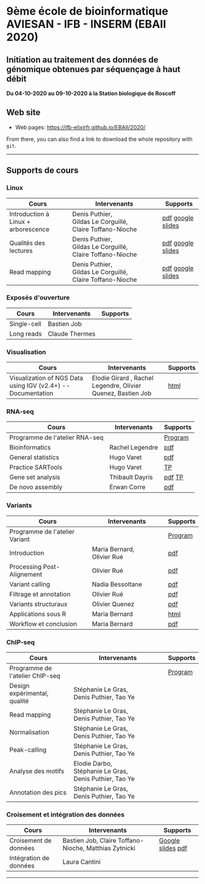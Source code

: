 
# 9ème école de bioinformatique AVIESAN - IFB - INSERM (EBAII 2020)

## Initiation au traitement des données de génomique obtenues par séquençage à haut débit

**Du 04-10-2020 au 09-10-2020 à la Station biologique de Roscoff**


## Web site

- Web pages: <https://ifb-elixirfr.github.io/EBAII/2020/>

From there, you can also find a link to download the whole repository with `git`.

****

## Supports de cours

### Linux

| Cours | Intervenants | Supports |
|----------------------------------|--------------|----------|
| Introduction à Linux + arborescence| Denis Puthier, Gildas Le Corguillé, Claire Toffano-Nioche |  [pdf](intro_linux/intro_linux_ebaii_2020.pdf) [google slides](https://docs.google.com/presentation/d/1acl8ekE_FwzWbYlct8dEG-IeFV0d99UaHUJJWse0S5s/edit?usp=sharing) |
| Qualités des lectures | Denis Puthier, Gildas Le Corguillé, Claire Toffano-Nioche | [pdf](preprocessing_mapping/preprocessing_mapping_ebaii_2020.pdf) [google slides](https://docs.google.com/presentation/d/1YSa5WAL2g85e4R0qDvc2g1w4MFZfbVj82ZaS-X_2Ivs/edit?usp=sharing) |
| Read mapping | Denis Puthier, Gildas Le Corguillé, Claire Toffano-Nioche | [pdf](preprocessing_mapping/preprocessing_mapping_ebaii_2020.pdf) [google slides](https://docs.google.com/presentation/d/1YSa5WAL2g85e4R0qDvc2g1w4MFZfbVj82ZaS-X_2Ivs/edit?usp=sharing) |

### Exposés d'ouverture

| Cours | Intervenants | Supports |
|----------------------------------|--------------|----------|
| Single-cell | Bastien Job | |
| Long reads | Claude Thermes | |

### Visualisation

| Cours | Intervenants | Supports |
|----------------------------------|--------------|----------|
| Visualization of NGS Data using IGV (v2.4+) -- Documentation | Elodie Girard , Rachel Legendre, Olivier Quenez, Bastien Job| [html](IGV/IGV.html) |


### RNA-seq

| Cours | Intervenants | Supports |
|----------------------------------|------------------|----------|
| Programme de l'atelier RNA-seq | |  [Program](RNA-seq/) |
| Bioinformatics | Rachel Legendre | [pdf](RNA-seq/EBAI2020_RNAseq.pdf)  |
| General statistics | Hugo Varet | [pdf](RNA-seq/RNASeq_differential_analysis.pdf) |
| Practice SARTools | Hugo Varet | [TP](RNA-seq/TP_differential_analysis/) |
| Gene set analysis | Thibault Dayris | [pdf](RNA-seq/GSEA/GSEA.pdf) [TP](RNA-seq/GSEA/)|
| De novo assembly | Erwan Corre | [pdf](RNA-seq/RNASeq_denovo_EBAII2020_red.pdf)  |

### Variants

| Cours | Intervenants | Supports |
|----------------------------------|------------------|----------|
| Programme de l'atelier Variant | | [Program](DNA-seq/) |
| Introduction  | Maria Bernard, Olivier Rué |[pdf](DNA-seq/1-Introduction-Atelier-Variant.pdf)   |
|  Processing Post-Alignement | Olivier Rué | [pdf](DNA-seq/2-Processing-Post-Alignement.pdf) |
| Variant calling | Nadia Bessoltane | [pdf](DNA-seq/3-Variant-calling.pdf) |
| Filtrage et annotation | Olivier Rué | [pdf](DNA-seq/4-Filtrage-Annotation.pdf)|
| Variants structuraux | Olivier Quenez | [pdf](DNA-seq/5-Variants-Structuraux.pdf) |
| Applications sous R | Maria Bernard |[html](DNA-seq/EBAII2020_variants.html)|
| Workflow et conclusion | Maria Bernard | [pdf](DNA-seq/6-Workflow_Conclusion.pdf) |

### ChIP-seq

| Cours | Intervenants | Supports |
|----------------------------------|------------------|----------|
| Programme de l'atelier ChIP-seq | |  [Program](chip-seq/) |
| Design expérimental, qualité | Stéphanie Le Gras, Denis Puthier, Tao Ye | |
| Read mapping | Stéphanie Le Gras, Denis Puthier, Tao Ye | |
| Normalisation | Stéphanie Le Gras, Denis Puthier, Tao Ye | |
| Peak-calling | Stéphanie Le Gras, Denis Puthier, Tao Ye | |
| Analyse des motifs | Elodie Darbo, Stéphanie Le Gras, Denis Puthier, Tao Ye | |
| Annotation des pics | Stéphanie Le Gras, Denis Puthier, Tao Ye | |


### Croisement et intégration des données

| Cours | Intervenants | Supports |
|----------------------------------|------------------|----------|
| Croisement de données | Bastien Job, Claire Toffano-Nioche, Matthias Zytnicki | [Google slides](https://docs.google.com/presentation/d/15qE95kW9H6fAha-2LnCVpMZxEwUDKZyedESeopzR704/edit?usp=sharing) [pdf](croisement_donnees/Cours.pdf) |
| Intégration de données | Laura Cantini | |

*****
